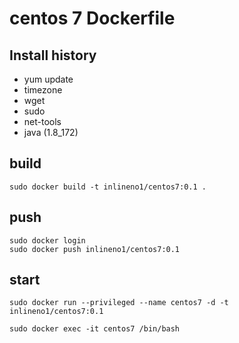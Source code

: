 # centos 7 Dockerfile

## Install history

* yum update
* timezone
* wget
* sudo
* net-tools
* java (1.8_172)

## build

```
sudo docker build -t inlineno1/centos7:0.1 .
```

## push

```
sudo docker login
sudo docker push inlineno1/centos7:0.1
```


## start

```
sudo docker run --privileged --name centos7 -d -t inlineno1/centos7:0.1

sudo docker exec -it centos7 /bin/bash
```

